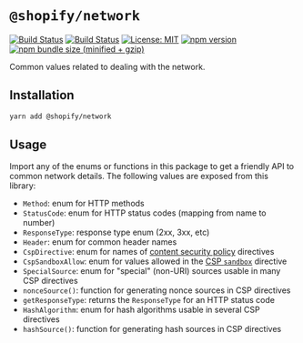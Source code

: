# `@shopify/network`

[![Build Status](https://github.com/Shopify/quilt/workflows/Node-CI/badge.svg?branch=main)](https://github.com/Shopify/quilt/actions?query=workflow%3ANode-CI)
[![Build Status](https://github.com/Shopify/quilt/workflows/Ruby-CI/badge.svg?branch=main)](https://github.com/Shopify/quilt/actions?query=workflow%3ARuby-CI)
[![License: MIT](https://img.shields.io/badge/License-MIT-green.svg)](LICENSE.md) [![npm version](https://badge.fury.io/js/%40shopify%2Fnetwork.svg)](https://badge.fury.io/js/%40shopify%2Fnetwork.svg) [![npm bundle size (minified + gzip)](https://img.shields.io/bundlephobia/minzip/@shopify/network.svg)](https://img.shields.io/bundlephobia/minzip/@shopify/network.svg)

Common values related to dealing with the network.

## Installation

```bash
yarn add @shopify/network
```

## Usage

Import any of the enums or functions in this package to get a friendly API to common network details. The following values are exposed from this library:

- `Method`: enum for HTTP methods
- `StatusCode`: enum for HTTP status codes (mapping from name to number)
- `ResponseType`: response type enum (2xx, 3xx, etc)
- `Header`: enum for common header names
- `CspDirective`: enum for names of [content security policy](https://developer.mozilla.org/en-US/docs/Web/HTTP/Headers/Content-Security-Policy) directives
- `CspSandboxAllow`: enum for values allowed in the [CSP `sandbox`](https://developer.mozilla.org/en-US/docs/Web/HTTP/Headers/Content-Security-Policy/sandbox) directive
- `SpecialSource`: enum for "special" (non-URI) sources usable in many CSP directives
- `nonceSource()`: function for generating nonce sources in CSP directives
- `getResponseType`: returns the `ResponseType` for an HTTP status code
- `HashAlgorithm`: enum for hash algorithms usable in several CSP directives
- `hashSource()`: function for generating hash sources in CSP directives
